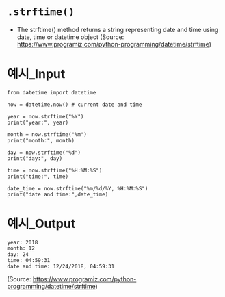 # `.strftime()`
  - The strftime() method returns a string representing date and time using date, time or datetime object
    (Source: https://www.programiz.com/python-programming/datetime/strftime)

# 예시_Input
```
from datetime import datetime

now = datetime.now() # current date and time

year = now.strftime("%Y")
print("year:", year)

month = now.strftime("%m")
print("month:", month)

day = now.strftime("%d")
print("day:", day)

time = now.strftime("%H:%M:%S")
print("time:", time)

date_time = now.strftime("%m/%d/%Y, %H:%M:%S")
print("date and time:",date_time)	
```

# 예시_Output
```
year: 2018
month: 12
day: 24
time: 04:59:31
date and time: 12/24/2018, 04:59:31
```

(Source: https://www.programiz.com/python-programming/datetime/strftime)
